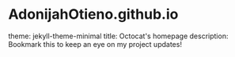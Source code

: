 # AdonijahOtieno.github.io
theme: jekyll-theme-minimal
title: Octocat's homepage
description: Bookmark this to keep an eye on my project updates!

